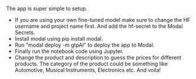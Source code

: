 The app is super simple to setup.
- If you are using your own fine-tuned model make sure to change the HF username and project name first. And add the hf-secret to the Modal Secrets.
- Install modal using pip install modal.
- Run "modal deploy -m gtpAI" to deploy the app to Modal.
- Finally run the notebook code using Jupyter.
- Change the product and description to guess the prices for different products. The category of the product could be something like Automotive, Musical Instruments, Electronics etc.
And voila!
